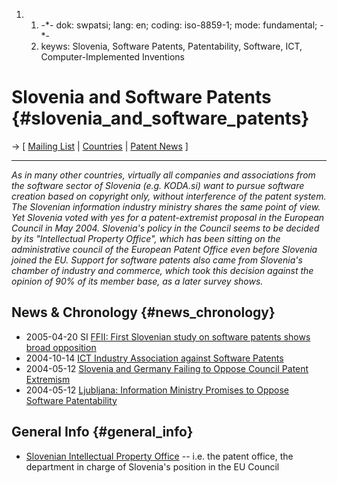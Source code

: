 1.  1.  -\*- dok: swpatsi; lang: en; coding: iso-8859-1; mode:
        fundamental; -\*-
    2.  keyws: Slovenia, Software Patents, Patentability, Software, ICT,
        Computer-Implemented Inventions

# Slovenia and Software Patents {#slovenia_and_software_patents}

-\> \[ [Mailing
List](http://lists.ffii.org/mailman/listinfo/si-parl/ "wikilink") \| [
Countries](SwpatgugdeEn "wikilink") \| [ Patent
News](SwpatcninoEn "wikilink") \]

------------------------------------------------------------------------

*As in many other countries, virtually all companies and associations
from the software sector of Slovenia (e.g. KODA.si) want to pursue
software creation based on copyright only, without interference of the
patent system. The Slovenian information industry ministry shares the
same point of view. Yet Slovenia voted with yes for a patent-extremist
proposal in the European Council in May 2004. Slovenia\'s policy in the
Council seems to be decided by its \"Intellectual Property Office\",
which has been sitting on the administrative council of the European
Patent Office even before Slovenia joined the EU. Support for software
patents also came from Slovenia\'s chamber of industry and commerce,
which took this decision against the opinion of 90% of its member base,
as a later survey shows.*

## News & Chronology {#news_chronology}

-   2005-04-20 SI [ FFII: First Slovenian study on software patents
    shows broad opposition](SiEconom0503En "wikilink")
-   2004-10-14 [ ICT Industry Association against Software
    Patents](Koda0412En "wikilink")
-   2004-05-12 [ Slovenia and Germany Failing to Oppose Council Patent
    Extremism](Slov040512En "wikilink")
-   2004-05-12 [Ljubljana: Information Ministry Promises to Oppose
    Software
    Patentability](http://plone.ffii.org/events/2004/ljub04/ "wikilink")

## General Info {#general_info}

-   [Slovenian Intellectual Property
    Office](http://www.uil-sipo.si/ "wikilink") \-- i.e. the patent
    office, the department in charge of Slovenia\'s position in the EU
    Council
